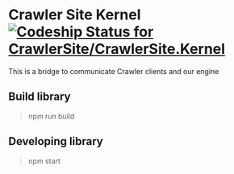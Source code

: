 # Crawler Site Kernel [ ![Codeship Status for CrawlerSite/CrawlerSite.Kernel](https://app.codeship.com/projects/2d3eeeb0-1279-0135-fbfb-1224ab725d76/status?branch=master)](https://app.codeship.com/projects/217103)
This is a bridge to communicate Crawler clients and our engine

## Build library

> npm run build

## Developing library

> npm start
